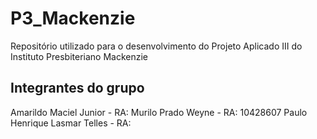# P3_Mackenzie
Repositório utilizado para o desenvolvimento do Projeto Aplicado III do Instituto Presbiteriano Mackenzie

## Integrantes do grupo

Amarildo Maciel Junior - RA: 
Murilo Prado Weyne - RA: 10428607
Paulo Henrique Lasmar Telles - RA: 
